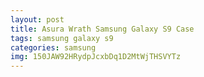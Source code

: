```yaml
---
layout: post
title: Asura Wrath Samsung Galaxy S9 Case
tags: samsung galaxy s9
categories: samsung
img: 150JAW92HRydpJcxbDq1D2MtWjTHSVYTz
---
```

